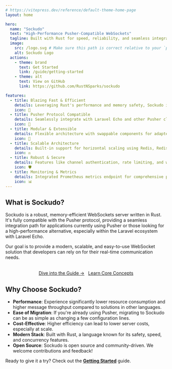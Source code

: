 ```yaml
---
# https://vitepress.dev/reference/default-theme-home-page
layout: home

hero:
  name: "Sockudo"
  text: "High-Performance Pusher-Compatible WebSockets"
  tagline: Built with Rust for speed, reliability, and seamless integration with your existing applications.
  image:
    src: /logo.svg # Make sure this path is correct relative to your `public` directory
    alt: Sockudo Logo
  actions:
    - theme: brand
      text: Get Started
      link: /guide/getting-started
    - theme: alt
      text: View on GitHub
      link: https://github.com/RustNSparks/sockudo

features:
  - title: Blazing Fast & Efficient
    details: Leveraging Rust's performance and memory safety, Sockudo is designed for high-throughput and low-latency real-time communication.
    icon: 🚀
  - title: Pusher Protocol Compatible
    details: Seamlessly integrate with Laravel Echo and other Pusher client libraries. Drop-in replacement for existing Pusher setups.
    icon: 🔌
  - title: Modular & Extensible
    details: Flexible architecture with swappable components for adapters (Redis, NATS, Local), app management (Memory, MySQL, DynamoDB), and caching.
    icon: 🧱
  - title: Scalable Architecture
    details: Built-in support for horizontal scaling using Redis, Redis Cluster, or NATS adapters to handle growing user loads.
    icon: ⚖️
  - title: Robust & Secure
    details: Features like channel authentication, rate limiting, and webhook integrations to build secure and reliable real-time applications.
    icon: 🛡️
  - title: Monitoring & Metrics
    details: Integrated Prometheus metrics endpoint for comprehensive performance monitoring and operational insights.
    icon: 📊
---
```


## What is Sockudo?

Sockudo is a robust, memory-efficient WebSockets server written in Rust. It's fully compatible with the Pusher protocol, providing a seamless integration path for applications currently using Pusher or those looking for a high-performance alternative, especially within the Laravel ecosystem with Laravel Echo.

Our goal is to provide a modern, scalable, and easy-to-use WebSocket solution that developers can rely on for their real-time communication needs.

<div style="margin-top: 2rem; text-align: center;">
  <a href="/guide/getting-started.md" class="VPButton brand" style="margin-right: 0.5rem;">Dive into the Guide &rarr;</a>
  <a href="/concepts/architecture.md" class="VPButton alt">Learn Core Concepts</a>
</div>

## Why Choose Sockudo?

* **Performance**: Experience significantly lower resource consumption and higher message throughput compared to solutions in other languages.
* **Ease of Migration**: If you're already using Pusher, migrating to Sockudo can be as simple as changing a few configuration lines.
* **Cost-Effective**: Higher efficiency can lead to lower server costs, especially at scale.
* **Modern Stack**: Built with Rust, a language known for its safety, speed, and concurrency features.
* **Open Source**: Sockudo is open source and community-driven. We welcome contributions and feedback!

Ready to give it a try? Check out the [**Getting Started**](/guide/getting-started.md) guide.
